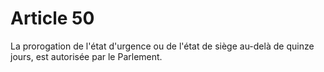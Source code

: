 # Article 50

La prorogation de l'état d'urgence ou de l'état de siège au-delà de quinze jours, est
autorisée par le Parlement.